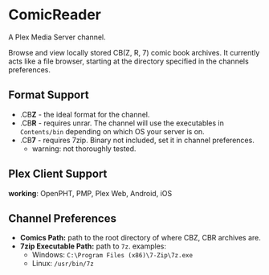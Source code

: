 ComicReader
===========

A Plex Media Server channel.

Browse and view locally stored CB(Z, R, 7) comic book archives. It currently acts like a file browser, starting at the directory specified in the channels preferences.

Format Support
--------------

* .CB**Z** - the ideal format for the channel.
* .CB**R** - requires unrar. The channel will use the executables in `Contents/bin` depending on which OS your server is on.
* .CB**7** - requires 7zip. Binary not included, set it in channel preferences.
    * warning: not thoroughly tested.

Plex Client Support
-------------------

**working**: OpenPHT, PMP, Plex Web, Android, iOS

Channel Preferences
-------------------

 * **Comics Path:** path to the root directory of where CBZ, CBR archives are.
 * **7zip Executable Path:** path to `7z`. examples:
   * Windows: `C:\Program Files (x86)\7-Zip\7z.exe`
   * Linux: `/usr/bin/7z`
